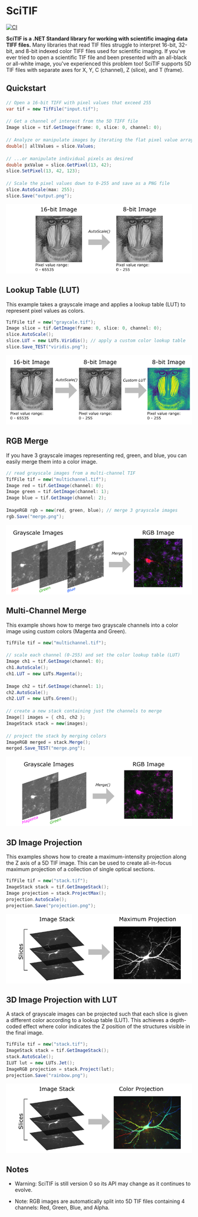# SciTIF

[![CI](https://github.com/swharden/SciTIF/actions/workflows/ci.yaml/badge.svg)](https://github.com/swharden/SciTIF/actions/workflows/ci.yaml)

**SciTIF is a .NET Standard library for working with scientific imaging data TIFF files.** Many libraries that read TIF files struggle to interpret 16-bit, 32-bit, and 8-bit indexed color TIFF files used for scientific imaging. If you've ever tried to open a scientific TIF file and been presented with an all-black or all-white image, you've experienced this problem too! SciTIF supports 5D TIF files with separate axes for X, Y, C (channel), Z (slice), and T (frame).

## Quickstart

```cs
// Open a 16-bit TIFF with pixel values that exceed 255
var tif = new TifFile("input.tif");

// Get a channel of interest from the 5D TIFF file
Image slice = tif.GetImage(frame: 0, slice: 0, channel: 0);

// Analyze or manipulate images by iterating the flat pixel value array
double[] allValues = slice.Values;

// ...or manipulate individual pixels as desired
double pxValue = slice.GetPixel(13, 42);
slice.SetPixel(13, 42, 123);

// Scale the pixel values down to 0-255 and save as a PNG file
slice.AutoScale(max: 255);
slice.Save("output.png");
```

![](dev/diagrams/autoscale.png)

## Lookup Table (LUT)

This example takes a grayscale image and applies a lookup table (LUT) to represent pixel values as colors.

```cs
TifFile tif = new("graycale.tif");
Image slice = tif.GetImage(frame: 0, slice: 0, channel: 0);
slice.AutoScale();
slice.LUT = new LUTs.Viridis(); // apply a custom color lookup table
slice.Save_TEST("viridis.png");
```

![](dev/diagrams/autoscale-viridis.png)

## RGB Merge

If you have 3 grayscale images representing red, green, and blue, you can easily merge them into a color image.

```cs
// read grayscale images from a multi-channel TIF
TifFile tif = new("multichannel.tif");
Image red = tif.GetImage(channel: 0);
Image green = tif.GetImage(channel: 1);
Image blue = tif.GetImage(channel: 2);

ImageRGB rgb = new(red, green, blue); // merge 3 grayscale images
rgb.Save("merge.png");
```

![](dev/diagrams/merge-rgb.png)

## Multi-Channel Merge

This example shows how to merge two grayscale channels into a color image using custom colors (Magenta and Green).

```cs
TifFile tif = new("multichannel.tif");

// scale each channel (0-255) and set the color lookup table (LUT)
Image ch1 = tif.GetImage(channel: 0);
ch1.AutoScale();
ch1.LUT = new LUTs.Magenta();

Image ch2 = tif.GetImage(channel: 1);
ch2.AutoScale();
ch2.LUT = new LUTs.Green();

// create a new stack containing just the channels to merge
Image[] images = { ch1, ch2 };
ImageStack stack = new(images);

// project the stack by merging colors
ImageRGB merged = stack.Merge();
merged.Save_TEST("merge.png");
```

![](dev/diagrams/merge-channels.png)

## 3D Image Projection

This examples shows how to create a maximum-intensity projection along the Z axis of a 5D TIF image. This can be used to create all-in-focus maximum projection of a collection of single optical sections.

```cs
TifFile tif = new("stack.tif");
ImageStack stack = tif.GetImageStack();
Image projection = stack.ProjectMax();
projection.AutoScale(); 
projection.Save("projection.png");
```

![](dev/diagrams/projection-max.png)

## 3D Image Projection with LUT

A stack of grayscale images can be projected such that each slice is given a different color according to a lookup table (LUT). This achieves a depth-coded effect where color indicates the Z position of the structures visible in the final image.

```cs
TifFile tif = new("stack.tif");
ImageStack stack = tif.GetImageStack();
stack.AutoScale(); 
ILUT lut = new LUTs.Jet();
ImageRGB projection = stack.Project(lut);
projection.Save("rainbow.png");
```

![](dev/diagrams/projection-color.png)

## Notes

* Warning: SciTIF is still version 0 so its API may change as it continues to evolve.

* Note: RGB images are automatically split into 5D TIF files containing 4 channels: Red, Green, Blue, and Alpha.